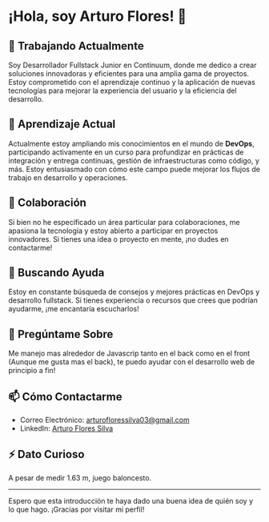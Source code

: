 <!--
**arturoflores03/arturoflores03** is a ✨ _special_ ✨ repository because its `README.md` (this file) appears on your GitHub profile.
-->

# ¡Hola, soy Arturo Flores! 👋

## 🔭 Trabajando Actualmente
Soy Desarrollador Fullstack Junior en Continuum, donde me dedico a crear soluciones innovadoras y eficientes para una amplia gama de proyectos. Estoy comprometido con el aprendizaje continuo y la aplicación de nuevas tecnologías para mejorar la experiencia del usuario y la eficiencia del desarrollo.

## 🌱 Aprendizaje Actual
Actualmente estoy ampliando mis conocimientos en el mundo de **DevOps**, participando activamente en un curso para profundizar en prácticas de integración y entrega continuas, gestión de infraestructuras como código, y más. Estoy entusiasmado con cómo este campo puede mejorar los flujos de trabajo en desarrollo y operaciones.

## 👯 Colaboración
Si bien no he especificado un área particular para colaboraciones, me apasiona la tecnología y estoy abierto a participar en proyectos innovadores. Si tienes una idea o proyecto en mente, ¡no dudes en contactarme!

## 🤔 Buscando Ayuda
Estoy en constante búsqueda de consejos y mejores prácticas en DevOps y desarrollo fullstack. Si tienes experiencia o recursos que crees que podrían ayudarme, ¡me encantaría escucharlos!

## 💬 Pregúntame Sobre
Me manejo mas alrededor de Javascrip tanto en el back como en el front (Aunque me gusta mas el back), te puedo ayudar con el desarrollo web de principio a fin!

## 📫 Cómo Contactarme
- Correo Electrónico: [arturofloressilva03@gmail.com](mailto:arturofloressilva03@gmail.com)
- LinkedIn: [Arturo Flores Silva](https://www.linkedin.com/in/arturo-flores-silva-7bb448225/)

## ⚡ Dato Curioso
A pesar de medir 1.63 m, juego baloncesto. 

---

Espero que esta introducción te haya dado una buena idea de quién soy y lo que hago. ¡Gracias por visitar mi perfil!
